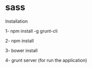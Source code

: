 sass
====

Installation

1- npm install -g grunt-cli

2- npm install

3- bower install

4- grunt server (for run the application)
